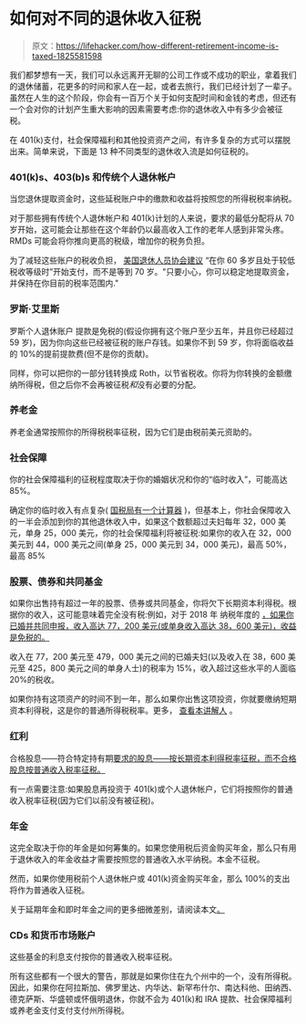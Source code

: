 # 如何对不同的退休收入征税

> 原文：<https://lifehacker.com/how-different-retirement-income-is-taxed-1825581598>

我们都梦想有一天，我们可以永远离开无聊的公司工作或不成功的职业，拿着我们的退休储蓄，花更多的时间和家人在一起，或者去旅行，我们已经计划了一辈子。虽然在人生的这个阶段，你会有一百万个关于如何支配时间和金钱的考虑，但还有一个会对你的计划产生重大影响的因素需要考虑:你的退休收入中有多少会被征税。



在 401(k)支付，社会保障福利和其他投资资产之间，有许多复杂的方式可以摆脱出来。简单来说，下面是 13 种不同类型的退休收入流是如何征税的。

### 401(k)s、403(b)s 和传统个人退休帐户

当您退休提取资金时，这些延税账户中的缴款和收益将按照您的所得税税率纳税。

对于那些拥有传统个人退休帐户和 401(k)计划的人来说，要求的最低分配将从 70 岁开始，这可能会让那些在这个年龄仍以最高收入工作的老年人感到非常头疼。RMDs 可能会将你推向更高的税级，增加你的税务负担。

为了减轻这些账户的税收负担， [美国退休人员协会建议](https://www.aarp.org/money/taxes/info-2017/pay-less-taxes-in-retirement.html) “在你 60 多岁且处于较低税收等级时”开始支付，而不是等到 70 岁。"只要小心，你可以稳定地提取资金，并保持在你目前的税率范围内."

### 罗斯·艾里斯

罗斯个人退休账户 提款是免税的(假设你拥有这个账户至少五年，并且你已经超过 59 岁)，因为你向这些已经被征税的账户存钱。如果你不到 59 岁，你将面临收益的 10%的提前提款费(但不是你的贡献)。

同样，你可以把你的一部分钱转换成 Roth，以节省税收。你将为你转换的金额缴纳所得税，但之后你不会再被征税*和*没有必要的分配。

### 养老金

养老金通常按照你的所得税税率征税，因为它们是由税前美元资助的。

### 社会保障

你的社会保障福利的征税程度取决于你的婚姻状况和你的“临时收入”，可能高达 85%。

确定你的临时收入有点复杂( [国税局有一个计算器](https://www.irs.gov/help/ita/are-my-social-security-or-railroad-retirement-tier-i-benefits-taxable) )，但基本上，你社会保障收入的一半会添加到你的其他退休收入中，如果这个数额超过夫妇每年 32，000 美元，单身 25，000 美元，你的社会保障福利将被征税:如果你的收入在 32，000 美元到 44，000 美元之间(单身 25，000 美元到 34，000 美元)，最高 50%，最高 85%

### 股票、债券和共同基金

如果你出售持有超过一年的股票、债券或共同基金，你将欠下长期资本利得税。根据你的收入，这可能意味着完全没有税:例如，对于 2018 年 纳税年度的 [，如果你已婚并共同申报，收入高达 77，200 美元(或单身收入高达 38，600 美元)，收益是免税的。](https://www.bankrate.com/investing/long-term-capital-gains-tax/)

收入在 77，200 美元至 479，000 美元之间的已婚夫妇(以及收入在 38，600 美元至 425，800 美元之间的单身人士)的税率为 15%，收入超过这些水平的人面临 20%的税收。

如果你持有这项资产的时间不到一年，那么如果你出售这项投资，你就要缴纳短期资本利得税，这是你的普通所得税税率。更多， [查看本讲解人](http://www.taxpolicycenter.org/briefing-book/how-are-capital-gains-taxed) 。

### 红利

合格股息——符合特定持有期[要求的股息——按长期资本利得税率征税，而不合格股息按普通收入税率征税。](https://www.fidelity.com/tax-information/tax-topics/qualified-dividends)

有一点需要注意:如果股息再投资于 401(k)或个人退休帐户，它们将按照你的普通收入税率征税(因为它们以前没有被征税)。

### 年金

这完全取决于你的年金是如何筹集的。如果您使用税后资金购买年金，那么只有用于退休收入的年金收益才需要按照您的普通收入水平纳税。本金不征税。

然而，如果你使用税前个人退休帐户或 401(k)资金购买年金，那么 100%的支出将作为普通收入征税。

关于延期年金和即时年金之间的更多细微差别，请阅读本文[。](https://www.kiplinger.com/article/insurance/T003-C001-S001-how-annuities-are-taxed.html)

### CDs 和货币市场账户

这些基金的利息支付按你的普通收入税率征税。

所有这些都有一个很大的警告，那就是如果你住在九个州中的一个，没有所得税。因此，如果你在阿拉斯加、佛罗里达、内华达、新罕布什尔、南达科他、田纳西、德克萨斯、华盛顿或怀俄明退休，你就不会为 401(k)和 IRA 提款、社会保障福利或养老金支付支付支付州所得税。